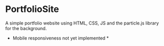 # PortfolioSite
A simple portfolio website using HTML, CSS, JS and the particle.js library for the background. 
* Mobile responsiveness not yet implemented *
